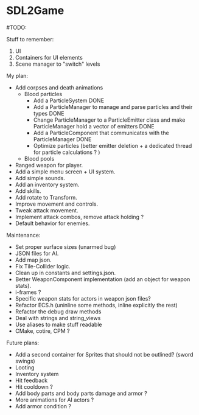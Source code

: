 # SDL2Game

#TODO:

Stuff to remember:
1. UI
2. Containers for UI elements
3. Scene manager to "switch" levels

My plan:
- Add corpses and death animations
	- Blood particles
		* Add a ParticleSystem DONE
		* Add a ParticleManager to manage and parse particles and their types DONE
		* Change ParticleManager to a ParticleEmitter class and make ParticleManager hold a vector of emitters DONE
		* Add a ParticleComponent that communicates with the ParticleManager DONE
		* Optimize particles (better emitter deletion + a dedicated thread for particle calculations ? )
	- Blood pools
- Ranged weapon for player.
- Add a simple menu screen + UI system.
- Add simple sounds.
- Add an inventory system.
- Add skills.
- Add rotate to Transform.
- Improve movement and controls.
- Tweak attack movement.
- Implement attack combos, remove attack holding ?
- Default behavior for enemies.

Maintenance:
- Set proper surface sizes (unarmed bug)
- JSON files for AI.
- Add map json.
- Fix Tile-Collider logic.
- Clean up in constants and settings.json.
- Better WeaponComponent implementation (add an object for weapon stats).
- i-frames ?
- Specific weapon stats for actors in weapon json files?
- Refactor ECS.h (uninline some methods, inline explicitly the rest)
- Refactor the debug draw methods
- Deal with strings and string_views
- Use aliases to make stuff readable
- CMake, cotire, CPM ?

Future plans:
- Add a second container for Sprites that should not be outlined? (sword swings)
- Looting
- Inventory system
- Hit feedback
- Hit cooldown ?
- Add body parts and body parts damage and armor ?
- More animations for AI actors ?
- Add armor condition ?